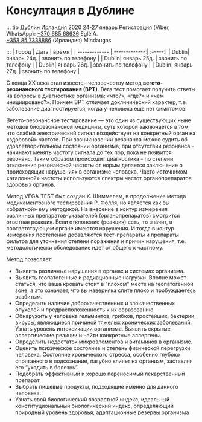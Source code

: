 # Консултация в Дублине

::: tip Дублин Ирландия 2020 24-27 январь
Регистрация (Viber, WhatsApp): <a href="tel:+37068568636">+370 685 68636</a> Eglė A.
<br>
<a href="tel:+353857338886">+353 85 7338886</a> (Ирландия) Mindaugas

:::
| Город | Дата | время |
| ------------- |:-------------:| :-----:|
| Dublin| январь 24д. | звонить по телефону |
| Dublin| январь 25д. | звонить по телефону |
| Dublin| январь 26д. | звонить по телефону |
| Dublin| январь 27д. | звонить по телефону |

С конца ХХ века стал известен человечеству метод **вегето-резонансного тестирования (ВРТ)**. Вега тест помогает получить ответы на вопросы в диагностике организма: «что?», «где?» и «чем инициировано?». Причем ВРТ отличает доклинический характер, т.е. заболевание диагностируется, когда у человека еще нет симптомов.

Вегето-резонансное тестирование — это один из существующих ныне методов биорезонансной медицины, суть которой заключается в том, что слабый электрический сигнал воздействует на конкретный орган на «здоровой» частоте. При возникновении резонанса можно судить об удовлетворительном состоянии организма, при отсутствии резонанса - начинают менять частоту сигнала до тех пор, пока не появится резонанс. Таким образом происходит диагностика - по степени отклонения резонансной частоты от нормы делается заключение о происходящих нарушениях в организме человека. Часто источником «эталонной» частоты используются спектры частот органопрепаратов здоровых органов.

Метод VEGA-TEST был создан Х. Шиммелем, в продолжение метода медикаментозного тестирования Р. Фолля, но является как бы «обратной» ему методикой. На внесение в контур измерения различных препаратов-указателей (органопрепаратов) смотрится ответная реакция. Если отклонение (реакция) есть, то значит, в соответствующем органе имеются нарушения. И тогда в контур измерения постепенно добавляются тест-препараты и препараты фильтра для уточнения степени поражения и причин нарушения, т.е. методологически обследование идет от общего к частному.

Метод позволяет:

- Выявить различные нарушения в органах и системах организма.
- Выявить геопатогенные и радиационные нагрузки. Вполне может статься, что ваша кровать стоит в "плохом" месте на геопатогенной зоне, а это означает, что вы наверняка спите плохо и пробуждаетесь разбитым.
- Определить наличие доброкачественных и злокачественных опухолей и предрасположенность к их образованию.
- Обнаружить у человека гельминтов, грибков, простейших, бактерии, вирусы, являющиеся причиной тяжелых хронических заболеваний. Узнать уровень интоксикации организма. Выявить скрытые аллергические реакции и найти конкретные аллергены.
- Определить недостаток микроэлементов и витаминов в организме.
- Оценить психическое состояние и степень физической перегрузки человека. Состояние хронического стресса, особенно глубоко спрятанного в подсознание, пагубно влияет на организм, заставляя его “уходить в болезнь”.
- Подобрать эффективный и хорошо переносимый лекарственный препарат
- Выбрать пищевые продукты, подходящие именно для данного человека.
- Узнать свой биологический возрастной индекс, идеальный конституциональный биологический индекс, определяющий природный уровень здоровья, адаптационные резервы организма
